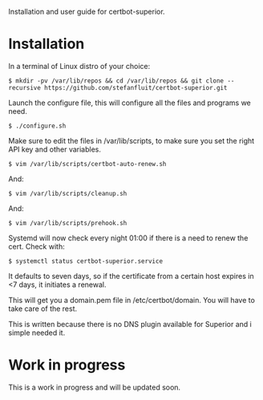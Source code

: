 Installation and user guide for certbot-superior.

Installation
===========

In a terminal of Linux distro of your choice:  

```
$ mkdir -pv /var/lib/repos && cd /var/lib/repos && git clone --recursive https://github.com/stefanfluit/certbot-superior.git
```

Launch the configure file, this will configure all the files and programs we need.

```
$ ./configure.sh
```

Make sure to edit the files in /var/lib/scripts, to make sure you set the right API key and other variables.

```
$ vim /var/lib/scripts/certbot-auto-renew.sh
```

And:  

```
$ vim /var/lib/scripts/cleanup.sh
```

And:  

```
$ vim /var/lib/scripts/prehook.sh
```

Systemd will now check every night 01:00 if there is a need to renew the cert. Check with: 

```
$ systemctl status certbot-superior.service
```

It defaults to seven days, so if the certificate from a certain host expires in <7 days, it initiates a renewal.

This will get you a domain.pem file in /etc/certbot/domain. You will have to take care of the rest. 

This is written because there is no DNS plugin available for Superior and i simple needed it. 

Work in progress
===========

This is a work in progress and will be updated soon.

